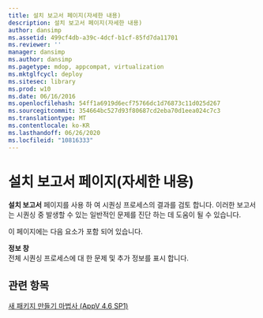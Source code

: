 ```yaml
---
title: 설치 보고서 페이지(자세한 내용)
description: 설치 보고서 페이지(자세한 내용)
author: dansimp
ms.assetid: 499cf4db-a39c-4dcf-b1cf-85fd7da11701
ms.reviewer: ''
manager: dansimp
ms.author: dansimp
ms.pagetype: mdop, appcompat, virtualization
ms.mktglfcycl: deploy
ms.sitesec: library
ms.prod: w10
ms.date: 06/16/2016
ms.openlocfilehash: 54ff1a6919d6ecf75766dc1d76873c11d025d267
ms.sourcegitcommit: 354664bc527d93f80687cd2eba70d1eea024c7c3
ms.translationtype: MT
ms.contentlocale: ko-KR
ms.lasthandoff: 06/26/2020
ms.locfileid: "10816333"
---
```

# 설치 보고서 페이지(자세한 내용)


**설치 보고서** 페이지를 사용 하 여 시퀀싱 프로세스의 결과를 검토 합니다. 이러한 보고서는 시퀀싱 중 발생할 수 있는 일반적인 문제를 진단 하는 데 도움이 될 수 있습니다.

이 페이지에는 다음 요소가 포함 되어 있습니다.

<a href="" id="information-pane"></a>**정보 창**  
전체 시퀀싱 프로세스에 대 한 문제 및 추가 정보를 표시 합니다.

## 관련 항목


[새 패키지 만들기 마법사 (AppV 4.6 SP1)](create-new-package-wizard---appv-46-sp1-.md)

 

 





